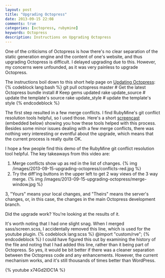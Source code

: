```yaml
---
layout: post
title: "Upgrading Octopress"
date: 2013-09-15 22:08
comments: true
categories: [octopress, rubymine]
keywords: Octopress
description: Instructions on Upgrading Octopress
---
```


<p>
One of the criticisms of Octopress is how there's no clear separation of the static
generation engine and the content of one's website, and thus upgrading Octopress
is difficult. I delayed upgrading due to this. However, my concerns were
unfounded, as it was very painless to upgrade Octopress.
</p>
<p>
The instructions boil down to this short help page on <a href="http://octopress.org/docs/updating/">Updating Octopress</a>:
{% codeblock lang:bash %}
git pull octopress master     # Get the latest Octopress
bundle install                # Keep gems updated
rake update_source            # update the template's source
rake update_style             # update the template's style
{% endcodeblock %}

The first step resulted in a few merge conflicts. I find RubyMine's git conflict
resolution tools helpful, so I used those. Here's a short <a href="http://youtu.be/x74Gd2lDC1A">screencast</a> (embedded
below) showing you how these tools helped with this process. Besides some minor
issues dealing with a few merge conflicts, there was nothing very interesting or
eventful about the upgrade, which means that the current process is really quite
OK.
</p>
<p>
I hope a few people find this demo of the RubyMine git conflict resolution tool
helpful. The key takeaways from this video are:
</p>
<ol>
<li>Merge conflicts show up as red in the list of changes.
   {% img /images/2013-09-15-upgrading-octopress/conflicts-red.jpg %}

</li>
<li>Try the diff'ing buttons in the upper left to get 2 way views of
   the 3 way merge.
   {% img /images/2013-09-15-upgrading-octopress/merge-window.jpg %}
</li>
</ol>


<p>
3, "Yours" means your local changes, and "Theirs" means the server's changes,
   or, in this case, the changes in the main Octopress development branch.
</p>
<p>
Did the upgrade work? You're looking at the results of it.
</p>
<p>
It's worth noting that I had one slight snag. When I merged sass/screen.scss, I
accidentally removed this line, which is used for the youtube plugin.
{% codeblock lang:scss %}
@import "custom/rve";
{% endcodeblock %}
I could have figured this out by examining the history of the file and noting
that I had added this line, rather than it being part of Octopress. So yes, it
would be bit better if there was a cleaner separation between the Octopress
code and any enhancements. However, the current mechanism works, and it's still
thousands of times better than WordPress. 
</p>
<p>
{% youtube x74Gd2lDC1A %}
</p>




